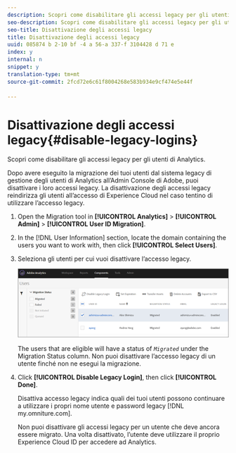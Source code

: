 ```yaml
---
description: Scopri come disabilitare gli accessi legacy per gli utenti di Analytics.
seo-description: Scopri come disabilitare gli accessi legacy per gli utenti di Analytics.
seo-title: Disattivazione degli accessi legacy
title: Disattivazione degli accessi legacy
uuid: 085874 b 2-10 bf -4 a 56-a 337-f 3104428 d 71 e
index: y
internal: n
snippet: y
translation-type: tm+mt
source-git-commit: 2fcd72e6c61f8004268e583b934e9cf474e5e44f

---
```



# Disattivazione degli accessi legacy{#disable-legacy-logins}

Scopri come disabilitare gli accessi legacy per gli utenti di Analytics.

Dopo avere eseguito la migrazione dei tuoi utenti dal sistema legacy di gestione degli utenti di Analytics all’Admin Console di Adobe, puoi disattivare i loro accessi legacy. La disattivazione degli accessi legacy reindirizza gli utenti all’accesso di Experience Cloud nel caso tentino di utilizzare l’accesso legacy.

1. Open the Migration tool in **[!UICONTROL Analytics]** &gt; **[!UICONTROL Admin]** &gt; **[!UICONTROL User ID Migration]**.
1. In the [!DNL User Information] section, locate the domain containing the users you want to work with, then click **[!UICONTROL Select Users]**.
1. Seleziona gli utenti per cui vuoi disattivare l’accesso legacy.

   ![](assets/user-info.png)

   The users that are eligible will have a status of *`Migrated`* under the Migration Status column. Non puoi disattivare l’accesso legacy di un utente finché non ne esegui la migrazione.
1. Click **[!UICONTROL Disable Legacy Login]**, then click **[!UICONTROL Done]**.

   Disattiva accesso legacy indica quali dei tuoi utenti possono continuare a utilizzare i propri nome utente e password legacy [!DNL my.omniture.com].

   Non puoi disattivare gli accessi legacy per un utente che deve ancora essere migrato. Una volta disattivato, l’utente deve utilizzare il proprio Experience Cloud ID per accedere ad Analytics.

